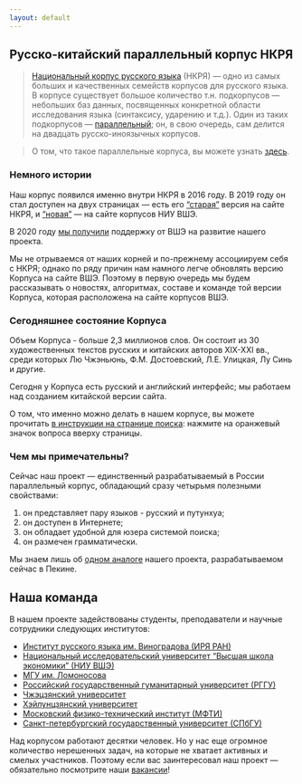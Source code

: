 ```yaml
---
layout: default
---
```


## Русско-китайский параллельный корпус НКРЯ
  > [Национальный корпус русского языка](http://www.ruscorpora.ru/new/) (НКРЯ) — одно из самых больших и качественных семейств корпусов для русского языка. В корпусе существует большое количество т.н. подкорпусов — небольших баз данных, посвященных конкретной области исследования языка (синтаксису, ударению и т.д.). Один из таких подкорпусов — [параллельный](http://www.ruscorpora.ru/new/search-para-en.html); он, в свою очередь, сам делится на двадцать русско-иноязычных корпусов. 
  
  > О том, что такое параллельные корпуса, вы можете узнать [здесь](https://ruzhcorp.github.io/pages/1_parallel/).

### Немного истории

Наш корпус появился именно внутри НКРЯ в 2016 году. В 2019 году он стал доступен на двух страницах — есть его [“старая”](http://www.ruscorpora.ru/new/search-para-zh.html) версия на сайте НКРЯ, и [“новая”](https://linghub.ru/rnc_parallel_chinese/search) — на сайте корпусов НИУ ВШЭ. 

В 2020 году [мы получили](https://studscience.hse.ru/news/348490285.html) поддержку от ВШЭ на развитие нашего проекта.

Мы не отрываемся от наших корней и по-прежнему ассоциируем себя с НКРЯ; однако по ряду причин нам намного легче обновлять версию Корпуса на сайте ВШЭ. Поэтому в первую очередь мы будем рассказывать о новостях, алгоритмах, составе и команде той версии Корпуса, которая расположена на сайте корпусов ВШЭ.

### Сегодняшнее состояние Корпуса

Объем Корпуса - больше 2,3 миллионов слов. Он состоит из 30 художественных текстов русских и китайских авторов XIX-XXI вв., среди которых Лю Чжэньюнь, Ф.М. Достоевский, Л.Е. Улицкая, Лу Синь и другие. 

Сегодня у Корпуса есть русский и английский интерфейс; мы работаем над созданием китайской версии сайта. 

О том, что именно можно делать в нашем корпусе, вы можете прочитать [в инструкции на странице поиска](https://linghub.ru/rnc_parallel_chinese/search): нажмите на оранжевый значок вопроса вверху страницы.


### Чем мы примечательны?

Сейчас наш проект — единственный разрабатываемый в России параллельный корпус, обладающий сразу четырьмя полезными свойствами:
  1. он представляет пару языков - русский и путунхуа;
  2. он доступен в Интернете;
  2. он обладает удобной для юзера системой поиска;
  3. он размечен грамматически.

Мы знаем лишь об [одном аналоге](http://rucorpus.cn/) нашего проекта, разрабатываемом сейчас в Пекине. 

## Наша команда

В нашем проекте задействованы студенты, преподаватели и научные сотрудники следующих институтов:
- [Институт русского языка им. Виноградова (ИРЯ РАН)](http://www.ruslang.ru/)
- [Национальный исследовательский университет “Высшая школа экономики” (НИУ ВШЭ)](https://www.hse.ru/)
- [МГУ им. Ломоносова](https://www.msu.ru/index.php)
- [Российский государственный гуманитарный университет (РГГУ)](https://www.rsuh.ru/)
- [Чжэцзянский университет](https://www.zju.edu.cn/english/)
- [Хэйлунцзянский университет](http://www.hlju.edu.cn/)
- [Московский физико-технический институт (МФТИ)](https://mipt.ru/)
- [Санкт-петербургский государственный университет (СПбГУ)](https://spbu.ru/)

Над корпусом работают десятки человек. Но у нас еще огромное количество нерешенных задач, на которые не хватает активных и смелых участников. Поэтому если вас заинтересовал наш проект — обязательно посмотрите наши [вакансии](https://ruzhparcor.github.io/pages/vacancy/)!

